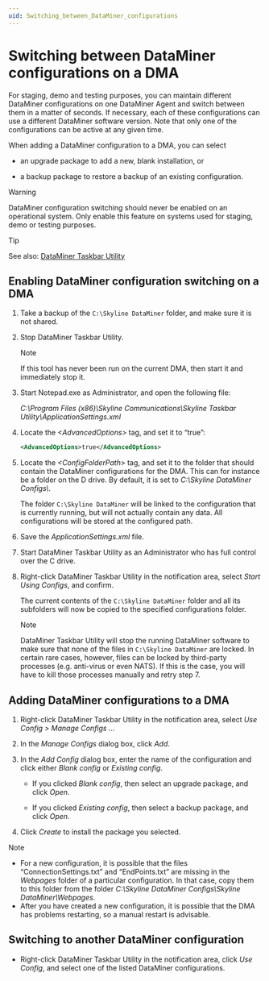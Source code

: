 ```yaml
---
uid: Switching_between_DataMiner_configurations
---
```


# Switching between DataMiner configurations on a DMA

For staging, demo and testing purposes, you can maintain different DataMiner configurations on one DataMiner Agent and switch between them in a matter of seconds. If necessary, each of these configurations can use a different DataMiner software version. Note that only one of the configurations can be active at any given time.

When adding a DataMiner configuration to a DMA, you can select

- an upgrade package to add a new, blank installation, or

- a backup package to restore a backup of an existing configuration.

> [!WARNING]
> DataMiner configuration switching should never be enabled on an operational system. Only enable this feature on systems used for staging, demo or testing purposes.

> [!TIP]
> See also: [DataMiner Taskbar Utility](xref:DataMiner_Taskbar_Utility)

## Enabling DataMiner configuration switching on a DMA

1. Take a backup of the `C:\Skyline DataMiner` folder, and make sure it is not shared.

1. Stop DataMiner Taskbar Utility.

   > [!NOTE]
   > If this tool has never been run on the current DMA, then start it and immediately stop it.

1. Start Notepad.exe as Administrator, and open the following file:

   *C:\\Program Files (x86)\\Skyline Communications\\Skyline Taskbar Utility\\ApplicationSettings.xml*

1. Locate the *\<AdvancedOptions>* tag, and set it to “true”:

   ```xml
   <AdvancedOptions>true</AdvancedOptions>
   ```

1. Locate the *\<ConfigFolderPath>* tag, and set it to the folder that should contain the DataMiner configurations for the DMA. This can for instance be a folder on the D drive. By default, it is set to *C:\\Skyline DataMiner Configs\\*.

   The folder `C:\Skyline DataMiner` will be linked to the configuration that is currently running, but will not actually contain any data. All configurations will be stored at the configured path.

1. Save the *ApplicationSettings.xml* file.

1. Start DataMiner Taskbar Utility as an Administrator who has full control over the C drive.

1. Right-click DataMiner Taskbar Utility in the notification area, select *Start Using Configs*, and confirm.

   The current contents of the `C:\Skyline DataMiner` folder and all its subfolders will now be copied to the specified configurations folder.

   > [!NOTE]
   > DataMiner Taskbar Utility will stop the running DataMiner software to make sure that none of the files in `C:\Skyline DataMiner` are locked. In certain rare cases, however, files can be locked by third-party processes (e.g. anti-virus or even NATS). If this is the case, you will have to kill those processes manually and retry step 7.

## Adding DataMiner configurations to a DMA

1. Right-click DataMiner Taskbar Utility in the notification area, select *Use Config \> Manage Configs ...*

1. In the *Manage Configs* dialog box, click *Add*.

1. In the *Add Config* dialog box, enter the name of the configuration and click either *Blank config* or *Existing config*.

   - If you clicked *Blank config*, then select an upgrade package, and click *Open*.

   - If you clicked *Existing config*, then select a backup package, and click *Open*.

1. Click *Create* to install the package you selected.

> [!NOTE]
> - For a new configuration, it is possible that the files “ConnectionSettings.txt” and “EndPoints.txt” are missing in the *Webpages* folder of a particular configuration. In that case, copy them to this folder from the folder *C:\\Skyline DataMiner Configs\\Skyline DataMiner\\Webpages*.
> - After you have created a new configuration, it is possible that the DMA has problems restarting, so a manual restart is advisable.

## Switching to another DataMiner configuration

- Right-click DataMiner Taskbar Utility in the notification area, click *Use Config*, and select one of the listed DataMiner configurations.
